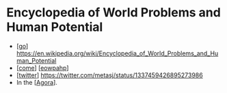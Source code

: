 # Encyclopedia of World Problems and Human Potential

- [[go]] https://en.wikipedia.org/wiki/Encyclopedia_of_World_Problems_and_Human_Potential
- [[come]] [[eowpahp]]
- [[twitter]] https://twitter.com/metasj/status/1337459426895273986
- In the [[Agora]].


[//begin]: # "Autogenerated link references for markdown compatibility"
[go]: go "Go"
[come]: come "Come"
[eowpahp]: eowpahp "Eowpahp"
[twitter]: twitter "Twitter"
[agora]: agora "Agora"
[//end]: # "Autogenerated link references"